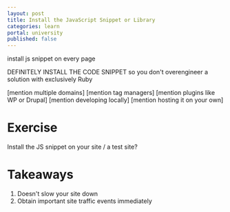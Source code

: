 ```yaml
---
layout: post
title: Install the JavaScript Snippet or Library
categories: learn
portal: university
published: false
---
```


install js snippet on every page


DEFINITELY INSTALL THE CODE SNIPPET so you don't overengineer a solution with exclusively Ruby

[mention multiple domains]
[mention tag managers]
[mention plugins like WP or Drupal]
[mention developing locally]
[mention hosting it on your own]


# Exercise

Install the JS snippet on your site / a test site?

# Takeaways

1. Doesn't slow your site down
2. Obtain important site traffic events immediately